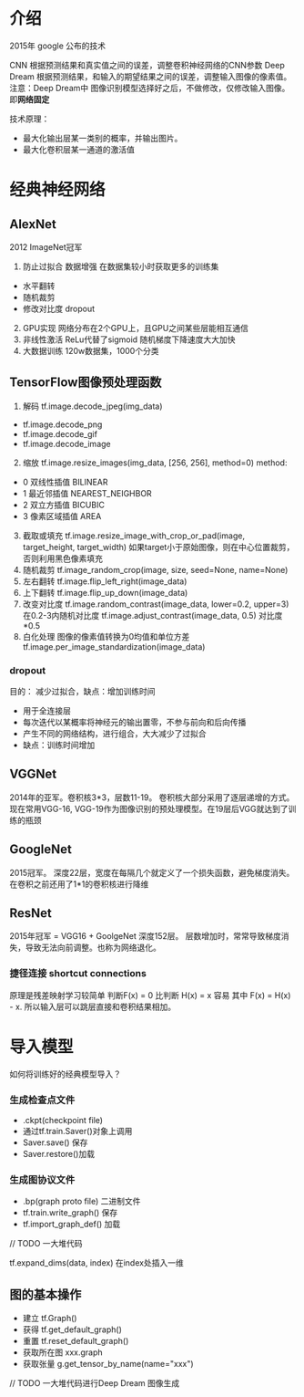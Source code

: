 # 介绍
2015年 google 公布的技术

CNN  根据预测结果和真实值之间的误差，调整卷积神经网络的CNN参数
Deep Dream 根据预测结果，和输入的期望结果之间的误差，调整输入图像的像素值。
注意：Deep Dream中 图像识别模型选择好之后，不做修改，仅修改输入图像。即**网络固定**


技术原理：
- 最大化输出层某一类别的概率，并输出图片。
- 最大化卷积层某一通道的激活值


# 经典神经网络 

## AlexNet
2012 ImageNet冠军
1. 防止过拟合 
数据增强
在数据集较小时获取更多的训练集
- 水平翻转
- 随机裁剪
- 修改对比度
dropout
2. GPU实现 网络分布在2个GPU上，且GPU之间某些层能相互通信
3. 非线性激活 ReLu代替了sigmoid 随机梯度下降速度大大加快
4. 大数据训练 120w数据集，1000个分类

## TensorFlow图像预处理函数
1. 解码
tf.image.decode_jpeg(img_data)
- tf.image.decode_png     
- tf.image.decode_gif    
- tf.image.decode_image
2. 缩放
tf.image.resize_images(img_data, [256, 256], method=0)
method:
- 0 双线性插值 BILINEAR
- 1 最近邻插值 NEAREST_NEIGHBOR
- 2 双立方插值 BICUBIC
- 3 像素区域插值 AREA
3. 截取或填充
tf.image.resize_image_with_crop_or_pad(image, target_height, target_width)
如果target小于原始图像，则在中心位置裁剪，否则利用黑色像素填充
4. 随机裁剪
tf.image_random_crop(image, size, seed=None, name=None)
5. 左右翻转
tf.image.flip_left_right(image_data)
6. 上下翻转
tf.image.flip_up_down(image_data)
7. 改变对比度
tf.image.random_contrast(image_data, lower=0.2, upper=3) 在0.2-3内随机对比度
tf.image.adjust_contrast(image_data, 0.5) 对比度*0.5
8. 白化处理
图像的像素值转换为0均值和单位方差
tf.image.per_image_standardization(image_data) 

### dropout
目的： 减少过拟合，缺点：增加训练时间
- 用于全连接层
- 每次迭代以某概率将神经元的输出置零，不参与前向和后向传播
- 产生不同的网络结构，进行组合，大大减少了过拟合
- 缺点：训练时间增加

## VGGNet
2014年的亚军。卷积核3*3，层数11-19。
卷积核大部分采用了逐层递增的方式。
现在常用VGG-16, VGG-19作为图像识别的预处理模型。在19层后VGG就达到了训练的瓶颈

## GoogleNet
2015冠军。
深度22层，宽度在每隔几个就定义了一个损失函数，避免梯度消失。
在卷积之前还用了1*1的卷积核进行降维

## ResNet 
2015年冠军 = VGG16 + GoolgeNet
深度152层。
层数增加时，常常导致梯度消失，导致无法向前调整。也称为网络退化。

### 捷径连接 shortcut connections
原理是残差映射学习较简单
判断F(x) = 0 比判断 H(x) = x 容易 其中 F(x) = H(x) - x.
所以输入层可以跳层直接和卷积结果相加。


# 导入模型
如何将训练好的经典模型导入？

### 生成检查点文件 
- .ckpt(checkpoint file)
- 通过tf.train.Saver()对象上调用
- Saver.save() 保存
- Saver.restore()加载

### 生成图协议文件
- .bp(graph proto file) 二进制文件
- tf.train.write_graph() 保存
- tf.import_graph_def() 加载


// TODO 一大堆代码

tf.expand_dims(data, index) 在index处插入一维


## 图的基本操作
- 建立 tf.Graph()
- 获得 tf.get_default_graph()
- 重置 tf.reset_default_graph()
- 获取所在图 	xxx.graph
- 获取张量  		g.get_tensor_by_name(name="xxx")


// TODO 一大堆代码进行Deep Dream 图像生成